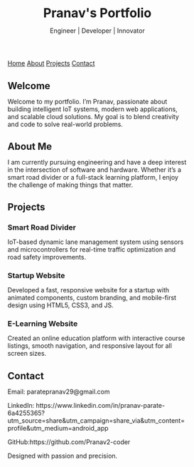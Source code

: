 <!DOCTYPE html><html lang="en">
<head>
  <meta charset="UTF-8" />
  <meta name="viewport" content="width=device-width, initial-scale=1.0" />
  <title>Pranav | Advanced Portfolio</title>
  <style>
    :root {
      --primary: #8e2de2;
      --secondary: #4a00e0;
      --bg: #0f0f0f;
      --text: #ffffff;
      --accent: #ff6ec4;
    }* {
  margin: 0;
  padding: 0;
  box-sizing: border-box;
  scroll-behavior: smooth;
}

body {
  font-family: 'Segoe UI', sans-serif;
  background: linear-gradient(to right, #0f0f0f, #1a1a1a);
  color: var(--text);
  line-height: 1.6;
}

header {
  background: linear-gradient(135deg, var(--primary), var(--secondary));
  padding: 3rem 1rem;
  text-align: center;
  position: relative;
}

header h1 {
  font-size: 3rem;
  margin-bottom: 0.5rem;
}

header p {
  font-size: 1.2rem;
  color: #e0e0e0;
}

nav {
  display: flex;
  justify-content: center;
  gap: 2rem;
  background: #111;
  padding: 1rem;
  position: sticky;
  top: 0;
  z-index: 1000;
}

nav a {
  color: var(--text);
  text-decoration: none;
  font-weight: bold;
  transition: 0.3s;
}

nav a:hover {
  color: var(--accent);
}

section {
  padding: 6rem 2rem;
  max-width: 1000px;
  margin: auto;
}

section h2 {
  font-size: 2.5rem;
  margin-bottom: 1rem;
  color: var(--accent);
  position: relative;
}

section h2::after {
  content: '';
  width: 50px;
  height: 4px;
  background: var(--accent);
  display: block;
  margin-top: 0.5rem;
}

.projects .project {
  background: #1e1e1e;
  margin: 2rem 0;
  padding: 2rem;
  border-left: 5px solid var(--accent);
  border-radius: 12px;
  box-shadow: 0 0 15px rgba(255, 110, 196, 0.3);
  transition: transform 0.3s;
}

.projects .project:hover {
  transform: translateY(-5px);
}

.project h3 {
  margin-bottom: 0.5rem;
}

.project p {
  color: #ccc;
}

#contact p {
  margin: 0.5rem 0;
}

footer {
  background: #111;
  color: #888;
  text-align: center;
  padding: 3rem 1rem;
}

@media (max-width: 768px) {
  header h1 {
    font-size: 2.2rem;
  }

  section h2 {
    font-size: 2rem;
  }
}

  </style>
</head>
<body>
  <header>
    <h1>Pranav's Portfolio</h1>
    <p>Engineer | Developer | Innovator</p>
  </header>  <nav>
    <a href="#home">Home</a>
    <a href="#about">About</a>
    <a href="#projects">Projects</a>
    <a href="#contact">Contact</a>
  </nav>  <section id="home">
    <h2>Welcome</h2>
    <p>Welcome to my portfolio. I’m Pranav, passionate about building intelligent IoT systems, modern web applications, and scalable cloud solutions. My goal is to blend creativity and code to solve real-world problems.</p>
  </section>  <section id="about">
    <h2>About Me</h2>
    <p>I am currently pursuing engineering and have a deep interest in the intersection of software and hardware. Whether it’s a smart road divider or a full-stack learning platform, I enjoy the challenge of making things that matter.</p>
  </section>  <section id="projects" class="projects">
    <h2>Projects</h2><div class="project">
  <h3>Smart Road Divider</h3>
  <p>IoT-based dynamic lane management system using sensors and microcontrollers for real-time traffic optimization and road safety improvements.</p>
</div>

<div class="project">
  <h3>Startup Website</h3>
  <p>Developed a fast, responsive website for a startup with animated components, custom branding, and mobile-first design using HTML5, CSS3, and JS.</p>
</div>

<div class="project">
  <h3>E-Learning Website</h3>
  <p>Created an online education platform with interactive course listings, smooth navigation, and responsive layout for all screen sizes.</p>
</div>

  </section>  <section id="contact">
    <h2>Contact</h2>
    <p>Email: paratepranav29@gmail.com</p>
    <p>LinkedIn: https://www.linkedin.com/in/pranav-parate-6a4255365?utm_source=share&utm_campaign=share_via&utm_content=profile&utm_medium=android_app </p>
    <p>GitHub:https://github.com/Pranav2-coder </p>
  </section>  <footer>
    <p> Designed with passion and precision.</p>
  </footer>
</body>
</html> 